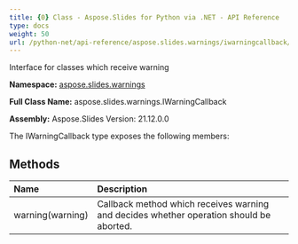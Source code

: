 ```yaml
---
title: {0} Class - Aspose.Slides for Python via .NET - API Reference
type: docs
weight: 50
url: /python-net/api-reference/aspose.slides.warnings/iwarningcallback/
---
```


Interface for classes which receive warning

**Namespace:** [aspose.slides.warnings](/python-net/api-reference/aspose.slides.warnings/)

**Full Class Name:** aspose.slides.warnings.IWarningCallback

**Assembly:**  Aspose.Slides Version: 21.12.0.0

The IWarningCallback type exposes the following members:
## **Methods**
|**Name**|**Description**|
| :- | :- |
|warning(warning)|Callback method which receives warning and decides whether operation should be aborted.|
